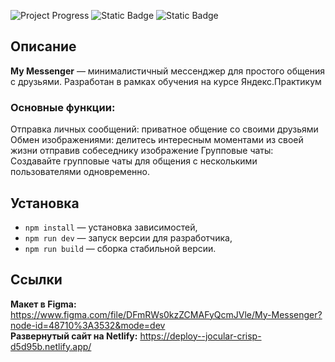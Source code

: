 ![Project Progress](https://img.shields.io/badge/progress-30%25-orange)
![Static Badge](https://img.shields.io/badge/build-passing-brightgreen)
![Static Badge](https://img.shields.io/badge/node-%5E16.6.0-blue)

## Описание

**My Messenger** — минималистичный мессенджер для простого общения с друзьями. Разработан в рамках обучения на курсе Яндекс.Практикум

### Основные функции:

Отправка личных сообщений: приватное общение со своими друзьями
Обмен изображениями: делитесь интересным моментами из своей жизни отправив собеседнику изображение
Групповые чаты: Создавайте групповые чаты для общения с несколькими пользователями одновременно.

## Установка

- `npm install` — установка зависимостей,
- `npm run dev` — запуск версии для разработчика,
- `npm run build` — сборка стабильной версии.

## Cсылки

**Макет в Figma:** https://www.figma.com/file/DFmRWs0kzZCMAFyQcmJVle/My-Messenger?node-id=48710%3A3532&mode=dev</li>  
**Развернутый сайт на Netlify:** https://deploy--jocular-crisp-d5d95b.netlify.app/
